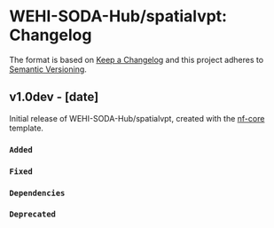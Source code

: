 # WEHI-SODA-Hub/spatialvpt: Changelog

The format is based on [Keep a Changelog](https://keepachangelog.com/en/1.0.0/)
and this project adheres to [Semantic Versioning](https://semver.org/spec/v2.0.0.html).

## v1.0dev - [date]

Initial release of WEHI-SODA-Hub/spatialvpt, created with the [nf-core](https://nf-co.re/) template.

### `Added`

### `Fixed`

### `Dependencies`

### `Deprecated`
